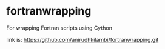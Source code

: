 # fortranwrapping
For wrapping Fortran scripts using Cython

link is: https://github.com/anirudhkilambi/fortranwrapping.git


